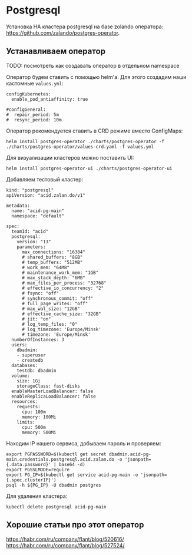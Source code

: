 # Postgresql

Установка HA кластера postgresql на базе zolando оператора: https://github.com/zalando/postgres-operator.

## Устанавливаем оператор

TODO: посмотреть как создавать оператор в отдельном namespace

Оператор будем ставить с помощью helm'а. Для этого создадим наши кастомные `values.yml`:

```
configKubernetes:
  enable_pod_antiaffinity: true

#configGeneral:
#  repair_period: 5m
#  resync_period: 10m
```

Оператор рекомендуется ставить в CRD режиме вместо ConfigMaps:

```
helm install postgres-operator ./charts/postgres-operator -f ./charts/postgres-operator/values-crd.yaml -f values.yml
```

Для визуализации кластеров можно поставить UI:

```
helm install postgres-operator-ui ./charts/postgres-operator-ui
```

Добавляем тестовый кластер:

```
kind: "postgresql"
apiVersion: "acid.zalan.do/v1"

metadata:
  name: "acid-pg-main"
  namespace: "default"

spec:
  teamId: "acid"
  postgresql:
    version: "13"
    parameters:
      max_connections: "16384"
      # shared_buffers: "8GB"
      # temp_buffers: "512MB"
      # work_mem: "64MB"
      # maintenance_work_mem: "1GB"
      # max_stack_depth: "6MB"
      # max_files_per_process: "32768"
      # effective_io_concurrency: "2"
      # fsync: "off"
      # synchronous_commit: "off"
      # full_page_writes: "off"
      # max_wal_size: "12GB"
      # effective_cache_size: "32GB"
      # jit: "on"
      # log_temp_files: "0"
      # log_timezone: 'Europe/Minsk'
      # timezone: 'Europe/Minsk'
  numberOfInstances: 3
  users:
    dbadmin:
    - superuser
    - createdb
  databases:
    testdb: dbadmin
  volume:
    size: 1Gi
    storageClass: fast-disks
  enableMasterLoadBalancer: false
  enableReplicaLoadBalancer: false
  resources:
    requests:
      cpu: 100m
      memory: 100Mi
    limits:
      cpu: 500m
      memory: 500Mi
```

Находим IP нашего сервиса, добываем пароль и проверяем:

```
export PGPASSWORD=$(kubectl get secret dbadmin.acid-pg-main.credentials.postgresql.acid.zalan.do -o 'jsonpath={.data.password}' | base64 -d)
export PGSSLMODE=require
export PG_IP=$(kubectl get service acid-pg-main -o 'jsonpath={.spec.clusterIP}')
psql -h ${PG_IP} -U dbadmin postgres
```

Для удаления кластера:

```
kubectl delete postgresql acid-pg-main
```

## Хорошие статьи про этот оператор

https://habr.com/ru/company/flant/blog/520616/
https://habr.com/ru/company/flant/blog/527524/

